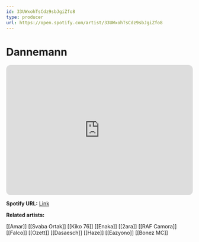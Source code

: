 ```yaml
---
id: 33UWxohTsCdz9sbJgiZfo8
type: producer
url: https://open.spotify.com/artist/33UWxohTsCdz9sbJgiZfo8
---
```

# Dannemann

<iframe style="border-radius:12px" src="https://open.spotify.com/embed/artist/33UWxohTsCdz9sbJgiZfo8" width="100%" height="352" frameBorder="0" allowfullscreen="" allow="autoplay; clipboard-write; encrypted-media; fullscreen; picture-in-picture" loading="lazy"></iframe>

**Spotify URL:** [Link](https://open.spotify.com/artist/33UWxohTsCdz9sbJgiZfo8)

**Related artists:**

[[Amar]]
[[Svaba Ortak]]
[[Kiko 76]]
[[Enaka]]
[[2ara]]
[[RAF Camora]]
[[Falco]]
[[Ozett]]
[[Dasaesch]]
[[Haze]]
[[Eazyono]]
[[Bonez MC]]
